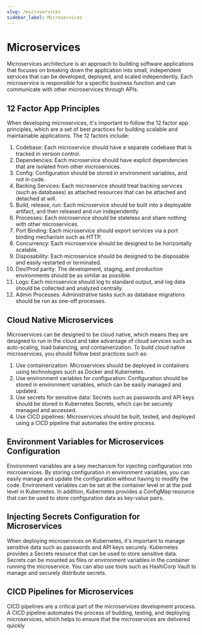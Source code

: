 ```yaml
---
slug: /microservices
sidebar_label: Microservices
---
```


# Microservices

Microservices architecture is an approach to building software applications that focuses on breaking down the
application into small, independent services that can be developed, deployed, and scaled independently. Each
microservice is responsible for a specific business function and can communicate with other microservices through APIs.

## 12 Factor App Principles

When developing microservices, it's important to follow the 12 factor app principles, which are a set of best practices
for building scalable and maintainable applications. The 12 factors include:

1. Codebase: Each microservice should have a separate codebase that is tracked in version control.
2. Dependencies: Each microservice should have explicit dependencies that are isolated from other microservices.
3. Config: Configuration should be stored in environment variables, and not in code.
4. Backing Services: Each microservice should treat backing services (such as databases) as attached resources that can
   be
   attached and detached at will.
5. Build, release, run: Each microservice should be built into a deployable artifact, and then released and run
   independently.
6. Processes: Each microservice should be stateless and share nothing with other microservices.
7. Port Binding: Each microservice should export services via a port binding mechanism such as HTTP.
8. Concurrency: Each microservice should be designed to be horizontally scalable.
9. Disposability: Each microservice should be designed to be disposable and easily restarted or terminated.
10. Dev/Prod parity: The development, staging, and production environments should be as similar as possible.
11. Logs: Each microservice should log to standard output, and log data should be collected and analyzed centrally.
12. Admin Processes: Administrative tasks such as database migrations should be run as one-off processes.

## Cloud Native Microservices

Microservices can be designed to be cloud native, which means they are designed to run in the cloud and take advantage
of cloud services such as auto-scaling, load balancing, and containerization. To build cloud native microservices, you
should follow best practices such as:

1. Use containerization: Microservices should be deployed in containers using technologies such as Docker and
   Kubernetes.
2. Use environment variables for configuration: Configuration should be stored in environment variables, which can be
   easily managed and updated.
3. Use secrets for sensitive data: Secrets such as passwords and API keys should be stored in Kubernetes Secrets, which
   can
   be securely managed and accessed.
4. Use CICD pipelines: Microservices should be built, tested, and deployed using a CICD pipeline that automates the
   entire
   process.

## Environment Variables for Microservices Configuration

Environment variables are a key mechanism for injecting configuration into microservices. By storing configuration in
environment variables, you can easily manage and update the configuration without having to modify the code. Environment
variables can be set at the container level or at the pod level in Kubernetes. In addition, Kubernetes provides a
ConfigMap resource that can be used to store configuration data as key-value pairs.

## Injecting Secrets Configuration for Microservices

When deploying microservices on Kubernetes, it's important to manage sensitive data such as passwords and API keys
securely. Kubernetes provides a Secrets resource that can be used to store sensitive data. Secrets can be mounted as
files or environment variables in the container running the microservice. You can also use tools such as HashiCorp Vault
to manage and securely distribute secrets.

## CICD Pipelines for Microservices

CICD pipelines are a critical part of the microservices development process. A CICD pipeline automates the process of
building, testing, and deploying microservices, which helps to ensure that the microservices are delivered quickly

